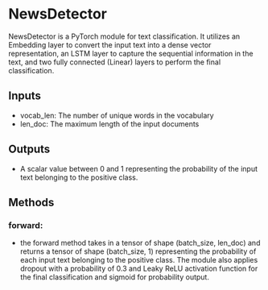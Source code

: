 # NewsDetector
NewsDetector is a PyTorch module for text classification. It utilizes an Embedding layer to convert the input text into a dense vector representation, an LSTM layer to capture the sequential information in the text, and two fully connected (Linear) layers to perform the final classification.

## Inputs
* vocab_len: The number of unique words in the vocabulary
* len_doc: The maximum length of the input documents
## Outputs
* A scalar value between 0 and 1 representing the probability of the input text belonging to the positive class.
## Methods
### forward:
* the forward method takes in a tensor of shape (batch_size, len_doc) and returns a tensor of shape (batch_size, 1) representing the probability of each input text belonging to the positive class.
The module also applies dropout with a probability of 0.3 and Leaky ReLU activation function for the final classification and sigmoid for probability output.
